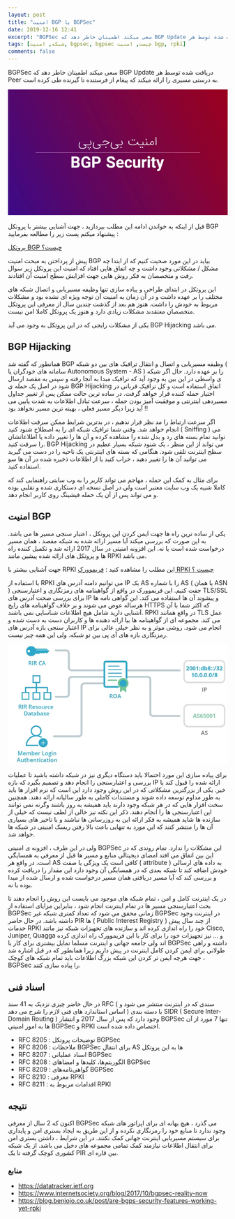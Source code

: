 ```yaml
---
layout: post
title: "امنیت BGP یا BGPSec"
date: 2019-12-16 12:41
excerpt: "BGPSec سعی ‌میکند اطمینان ‌خاطر دهد که BGP Update دریافت شده توسط هر Peer به درستی مسیری را ارائه‌ میکند که پیغام از فرستنده تا گیرنده طی کرده است."
tags: [شبکه, امنیت, bgpsec, bgpsec چیست, امنیت bgp, rpki]
comments: false
---
```


BGPSec سعی ‌میکند اطمینان ‌خاطر دهد که BGP Update دریافت شده توسط هر Peer به درستی مسیری را ارائه‌ میکند که پیغام از فرستنده تا گیرنده طی کرده است.

![tooltip](/assets/img/posts/61.webp)

قبل از اینکه به خواندن ادامه این مطلب بپردازید ، جهت آشنایی بیشتر با پروتکل BGP پیشنهاد میکنم پست زیر را مطالعه بفرمایید :

[پروتکل BGP چیست؟](/what-is-bgp/)

پیش از پرداختن به مبحث امنیت BGP بیاید در این مورد صحبت کنیم که از ابتدا چه مشکل / مشکلاتی وجود داشت و چه اتفاق هایی افتاد که امنیت این پروتکل زیر سوال رفت و متخصصان به فکر روش هایی جهت افزایش سطح امنیت آن افتادند.

این پروتکل در ابتدای طراحی و پیاده سازی تنها وظیفه مسیریابی و اتصال شبکه های مختلف را بر عهده داشت و در آن زمان به امنیت آن توجه ویژه ای نشده بود و مشکلات مربوط به خودش را داشت. هنوز هم بعد از گذشت چندین سال از معرفی این پروتکل متخصصان معتقدند مشکلات زیادی دارد و هنوز یک پروتکل کاملا امن نیست.

یکی از مشکلات رایجی که در این پروتکل به وجود می آید BGP Hijacking می باشد.

## BGP Hijacking

همانطور که گفته شد BGP وظیفه مسیریابی و اتصال و انتقال ترافیک های بین دو شبکه ( سامانه های خودگران یا Autonomous System - AS ) را بر عهده دارد. حال اگر شبکه ی واسطی در این بین به وجود آید که ترافیک مبدا به آنجا رفته و سپس به مقصد ارسال شود در اصل یک حمله ی BGP Hijacking اتفاق استفاده است و کل ترافیک قربانی در اختیار حمله کننده قرار خواهد گرفت. در ساده ترین حالت ممکن پس از تغییر جداول مسیردهی اینترنتی و موفقیت آمیز بودن حمله ، سرعت تبادل اطلاعات به شدت پایین می آید زیرا دیگر مسیر فعلی ، بهینه ترین مسیر نخواهد بود !!

اگر سرعت ارتباط را مد نظر قرار ندهیم ، در بدترین شرایط ممکن سرقت اطلاعات انجام خواهد شد. وقتی شما ترافیک شبکه ای را به اصطلاح شنود کنید ( Sniffing ) می توانید تمام بسته های رد و بدل شده را مشاهده کرده و آن ها را تغییر داده یا اطلاعاتشان را سرقت کنید. BGP Hijacking می تواند از این منظر ، یک شنود شبکه بسیار عظیم در سطح اینترنت تلقی شود. هنگامی که بسته های اینترنتی یک ناحیه را در دست می گیرید می توانید آن ها را تغییر دهید ، خراب کنید یا از اطلاعات ذخیره شده در آن ها سو استفاده کنید.

برای مثال به کمک این حمله ، مهاجم می تواند کاربر را به وب سایتی راهنمایی کند که کاملا شبیه یک وب سایت معتبر است ولی در اصل نسخه ای دستکاری شده و تقلبی بوده و می تواند پس از آن یک حمله فیشینگ روی کاربر انجام دهد.

## امنیت BGP

یکی از ساده ترین راه ها جهت ایمن کردن این پروتکل ، اعتبار سنجی مسیر ها می باشد. به این صورت که بررسی میکند آیا مسیر ارائه شده به شبکه مقصد ، همان مسیر درخواست شده است یا نه. این افزونه امنیتی در سال 2017 ارائه شد و تکمیل کننده راه ها و پروتکل های ارائه شده پیشین مانند RPKI می باشد.

جهت آشنایی بیشتر با RPKI این مطلب را مشاهده کنید : [فریموورک RPKI چیست ؟](#)

با استفاده از RPKI می توانیم دامنه آدرس های IP یک AS را با شماره AS ( یا همان ASN ) جفت کنیم. این فریموورک در واقع از گواهینامه های رمزنگاری و اعتبارسنجی TLS/SSL برای بررسی صحت آدرس های IP و پیشوند آن ها استفاده می کند. این گواهی نامه ها هرساله عوض می شوند و بر خلاف گواهینامه های رایج HTTPS که اکثر شما با آن آشنایی دارید شامل هیچ اطلاعات شناسایی نمی باشند. RPKI در واقع همانند TLS عمل می کند. مجموعه ای از گواهینامه ها بیا ارائه دهنده ها و کاربران دست به دست شده و اعتبار سنجی بازه آدرس های IP انجام می شود. روشی موثر و به نظر خیلی عالی برای رمزنگاری بازه های آی پی بین تو شبکه. ولی این همه چیز نیست.

![tooltip](/assets/img/posts/62.webp)

برای پیاده سازی این مورد احتمالا باید دستگاه دیگری نیز در شبکه داشته باشید تا عملیات بررسی و اعتبارسنجی را انجام دهد و تصمیم بگیرد که بازه IP ارائه شده را قبول کند یا خیر. یکی از بزرگترین مشکلاتی که در این روش وجود دارد این است که نرم افزار ها باید به طور مداوم توسعه داده شوند و مستندات کاملی به طور سالیانه ارائه دهند. همچنین سخت افزار هایی که در هر شبکه وجود دارند باید همیشه به روز باشند وگرنه نمی توانند این اعتبارسنجی ها را انجام دهند. ذکر این نکته نیز خالی از لطف نیست که خیلی از سازنده ها شاید همیشه به فکر ارائه این به روزرسانی ها نباشند و با تاخیر های بسیاری آن ها را منتشر کنند که این مورد به تنهایی باعث بالا رفتن ریسک امنیتی در شبکه ها خواهد شد.

ولی در این طرف ، افزونه ی امنیتی BGPSec این مشکلات را ندارد. تمام روندی که در این بین اتفاق می افتد امضای دیجیتالی منابع و مسیر ها قبل از معرفی به همسایگی است. در واقع هر AS کافی است یک ویژگی یا صفت ( attribute ) به داده های ارسالی خودش اضافه کند تا شبکه بعدی که در همسایگی آن وجود دارد این مقدار را دریافت کرده و بررسی کند که آیا مسیر دریافتی همان مسیر درخواست شده و ارسال شده از مبدا بوده یا نه.

در یک اینترنت کامل و امن ، تمام شبکه های موجود می بایست این روش را انجام دهند تا بحث اعتبارسنجی مسیر ها در تمام اینترنت انجام شود ، بنابراین مزایای استفاده از BGPSec زمانی محقق می شود که تعداد کمتری شبکه غیر BGPSec در اینترنت وجود داشته باشد. در حال حاضر PIR ها ( Public Interest Registry ) از چند سال پیش خدمات RPKI خود را راه اندازی کرده اند و سازنده های تجهیزات شبکه نیز مانند Cisco, Juniper, Quagga و ... نیز تجهیزات خود را برای کار با این فریموورک راه اندازی کرده اند ولی جامعه جهانی و اینترنت مسلما تمایل بیشتری برای کار با BGPSec داشته و راهی طولانی برای ایمن کردن کامل اینترنت در پیش داریم زیرا همانطور که در قبل اشاره شد ، جهت هرچه ایمن تر کردن این شبکه بزرگ اطلاعات باید تمام شبکه های کوچک BGPSec را پیاده سازی کنند.

## اسناد فنی

در حال حاضر چیزی نزدیک به 41 سند RFC ( سندی که در اینترنت منتشر می شود و اساس استاندارد های فنی لازم را شرح می دهد ) با دسته بندی SIDR ( Secure Inter-Domain Routing ) وجود دارد که پس از سال 2017 و انتشار BGPSec تنها 7 مورد از آن ها به امور امنیتی BGPSec و RPKI اختصاص داده شده است.

* RFC 8205 : توضیحات پروتکل BGPSec
* RFC 8206 : ملاحظات BGPSec برای انتقال AS ها به این پروتکل
* RFC 8207 : اسناد عملیاتی BGPSec
* RFC 8208 : الگوریتم‌ها، کلیدها و امضاهای BGPSec
* RFC 8209 : گواهی‌نامه‌های BGPSec
* RFC 8210 : معرفی RPKI
* RFC 8211 : اقدامات مربوط به RPKI

## نتیجه

اکنون که 2 سال از معرفی BGPSec می گذرد ، هیچ بهانه ای برای اپراتور های شبکه وجود ندارد تا منابع خود را رمزنگاری نکرده و از این طریق به ایجاد بستری امن و پایداری برای سیستم مسیریابی اینترنت جهانی کمک نکنند. در این شرایط ، داشتن بستری امن برای انتقال اطلاعات نیازمند کمک تمامی مجموعه های دخیل می باشد. از یک شبکه کشوری کوچک گرفته تا یک PIR بین قاره ای.

### منابع

* https://datatracker.ietf.org
* https://www.internetsociety.org/blog/2017/10/bgpsec-reality-now
* https://blog.benjojo.co.uk/post/are-bgps-security-features-working-yet-rpki
